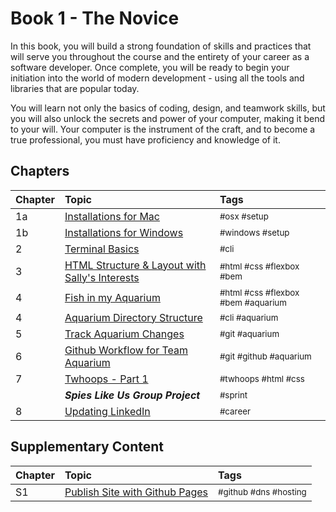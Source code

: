 # Book 1 - The Novice

In this book, you will build a strong foundation of skills and practices that will serve you throughout the course and the entirety of your career as a software developer. Once complete, you will be ready to begin your initiation into the world of modern development - using all the tools and libraries that are popular today.

You will learn not only the basics of coding, design, and teamwork skills, but you will also unlock the secrets and power of your computer, making it bend to your will. Your computer is the instrument of the craft, and to become a true professional, you must have proficiency and knowledge of it.

## Chapters

| Chapter | Topic                                                              | Tags  |
| ------- |:------------------------------------------------------------------ | :---- |
| 1a      | [Installations for Mac](./chapters/GETTING_STARTED_MAC.md)         | <sub>#osx #setup</sub> |
| 1b      | [Installations for Windows](./chapters/GETTING_STARTED_WINDOWS.md) | <sub>#windows #setup</sub> |
| 2       | [Terminal Basics](./chapters/CLI_BASICS.md)                        | <sub>#cli</sub> |
| 3       | [HTML Structure &amp; Layout with Sally's Interests](./chapters/HTML_COMPONENTS.md)               | <sub>#html #css #flexbox #bem</sub> |
| 4       | [Fish in my Aquarium](./chapters/HTML_AQUARIUM.md)               | <sub>#html #css #flexbox #bem #aquarium</sub> |
| 4       | [Aquarium Directory Structure](./chapters/AQUARIUM_DIRECTORIES.md) | <sub>#cli #aquarium</sub> |
| 5       | [Track Aquarium Changes](./chapters/GIT_BASICS.md)                 | <sub>#git #aquarium</sub> |
| 6       | [Github Workflow for Team Aquarium](./chapters/GIT_WORKFLOW.md)    | <sub>#git #github #aquarium</sub> |
| 7       | [Twhoops - Part 1](./chapters/TWOOPS_STRUCTURE_LAYOUT.md)          | <sub>#twhoops #html #css</sub> |
|         | **_Spies Like Us Group Project_**                                  | <sub>#sprint</sub> |
| 8       | [Updating LinkedIn](./chapters/LINKEDIN_CELEBRITY_TRIBUTE.md)      | <sub>#career</sub> |


## Supplementary Content

| Chapter | Topic                                                              | Tags  |
| ------- |:------------------------------------------------------------------ | :---- |
| S1   | [Publish Site with Github Pages](./chapters/GITHUB_PAGES.md)       | <sub>#github #dns #hosting</sub> |

